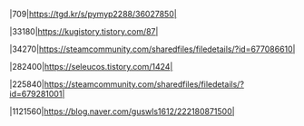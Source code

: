 |709|https://tgd.kr/s/pymyp2288/36027850|<p>
|33180|https://kugistory.tistory.com/87|<p>
|34270|https://steamcommunity.com/sharedfiles/filedetails/?id=677086610|<p>
|282400|https://seleucos.tistory.com/1424|<p>
|225840|https://steamcommunity.com/sharedfiles/filedetails/?id=679281001|<p>
|1121560|https://blog.naver.com/guswls1612/222180871500|<p>

